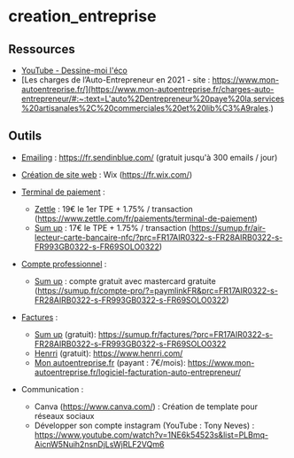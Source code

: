 # creation_entreprise

## Ressources
 - [YouTube - Dessine-moi l'éco](https://www.youtube.com/channel/UCjgSf4vhWXgi3edYZiKrlig)
 - [Les charges de l’Auto-Entrepreneur en 2021 - site : https://www.mon-autoentreprise.fr/](https://www.mon-autoentreprise.fr/charges-auto-entrepreneur/#:~:text=L'auto%2Dentrepreneur%20paye%20la,services%20artisanales%2C%20commerciales%20et%20lib%C3%A9rales.)

## Outils
 - <ins>Emailing</ins> : https://fr.sendinblue.com/ (gratuit jusqu'à 300 emails / jour)
 - <ins>Création de site web</ins> : Wix (https://fr.wix.com/)
 - <ins>Terminal de paiement</ins> : 
    - <ins>Zettle</ins> : 19€ le 1er TPE + 1.75% / transaction (https://www.zettle.com/fr/paiements/terminal-de-paiement)
    - <ins>Sum up</ins> : 17€ le TPE + 1.75% / transaction (https://sumup.fr/air-lecteur-carte-bancaire-nfc/?prc=FR17AIR0322-s-FR28AIRB0322-s-FR993GB0322-s-FR69SOLO0322)

 - <ins>Compte professionnel</ins> :
    - <ins>Sum up</ins> : compte gratuit avec mastercard gratuite (https://sumup.fr/compte-pro/?=paymlinkFR&prc=FR17AIR0322-s-FR28AIRB0322-s-FR993GB0322-s-FR69SOLO0322)

 - <ins>Factures</ins> :
    - <ins>Sum up</ins> (gratuit): https://sumup.fr/factures/?prc=FR17AIR0322-s-FR28AIRB0322-s-FR993GB0322-s-FR69SOLO0322
    - <ins>Henrri</ins> (gratuit): https://www.henrri.com/
    - <ins>Mon autoentreprise.fr</ins> (payant : 7€/mois): https://www.mon-autoentreprise.fr/logiciel-facturation-auto-entrepreneur/

 - Communication :
    - Canva (https://www.canva.com/) : Création de template pour réseaux sociaux
    - Développer son compte instagram (YouTube : Tony Neves) : https://www.youtube.com/watch?v=1NE6k54523s&list=PLBmq-AicnW5Nuih2nsnDjLsWjRLF2VQm6
